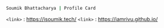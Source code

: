 ```sh
Soumik Bhattacharya | Profile Card
```
`<link>` : <https://isoumik.tech/>
`<link>` : <https://iamrivu.github.io/>
